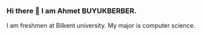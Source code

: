 ### Hi there 👋 I am Ahmet BUYUKBERBER.
I am freshmen at Bilkent university.
My major is computer science.




<!--
**AhmetBUYUKBERBER/AhmetBUYUKBERBER** is a ✨ _special_ ✨ repository because its `README.md` (this file) appears on your GitHub profile.

Here are some ideas to get you started:

- 🔭 I’m currently working on ...
- 🌱 I’m currently learning ...
- 👯 I’m looking to collaborate on ...
- 🤔 I’m looking for help with ...
- 💬 Ask me about ...
- 📫 How to reach me: ...
- 😄 Pronouns: ...
- ⚡ Fun fact: ...
-->
